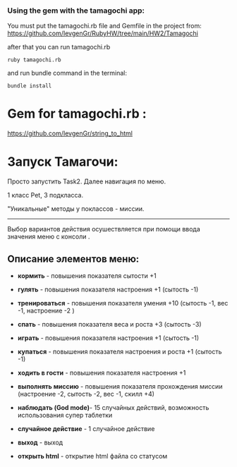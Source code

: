 
### Using the gem with the tamagochi app:
You must put the tamagochi.rb file and Gemfile  in the project from:
https://github.com/IevgenGr/RubyHW/tree/main/HW2/Tamagochi

after that you can run tamagochi.rb

```ruby tamagochi.rb```

and run bundle command in the terminal:

```bundle install```


# Gem for tamagochi.rb :
https://github.com/IevgenGr/string_to_html



# Запуск Тамагочи:
Просто запустить Task2. Далее навигация по меню.

1 класс Pet, 3 подкласса.

"Уникальные" методы у поклассов - миссии.
____


Выбор вариантов действия осушествляется при помощи ввода значения меню с консоли .

## Описание элементов меню:

+ **кормить** - повышения показателя сытости +1

+ **гулять** - повышения показателя настроения +1 (сытость -1)

+ **тренироваться** - повышения показателя умения +10 (сытость -1, вес -1, настроение -2 )

+ **спать** - повышения показателя веса и роста +3 (сытость -3)

+ **играть** - повышения показателя настроения +1 (сытость -1)

+ **купаться** - повышения показателя настроения и роста +1 (сытость -1)

+ **ходить в гости** - повышения показателя настроения +1

+ **выполнять миссию** - повышения показателя прохождения миссии (настроение -2, сытость -2, вес -1, скилл +4)

+ **наблюдать (God mode)**- 15 случайных действий, возможность использования супер таблетки

+ **случайное действие** - 1 случайное действие

+ **выход** - выход

+ **открыть html** - открытие html файла со статусом

